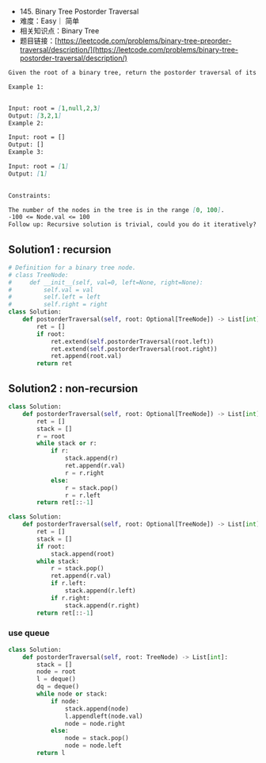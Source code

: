 * 145\. Binary Tree Postorder Traversal
* 难度：Easy｜ 简单
* 相关知识点：Binary Tree
* 题目链接：[https://leetcode.com/problems/binary-tree-preorder-traversal/description/](https://leetcode.com/problems/binary-tree-postorder-traversal/description/)

```md
Given the root of a binary tree, return the postorder traversal of its nodes' values.

Example 1:


Input: root = [1,null,2,3]
Output: [3,2,1]
Example 2:

Input: root = []
Output: []
Example 3:

Input: root = [1]
Output: [1]
 

Constraints:

The number of the nodes in the tree is in the range [0, 100].
-100 <= Node.val <= 100
Follow up: Recursive solution is trivial, could you do it iteratively?
```



## Solution1 : recursion
```python
# Definition for a binary tree node.
# class TreeNode:
#     def __init__(self, val=0, left=None, right=None):
#         self.val = val
#         self.left = left
#         self.right = right
class Solution:
    def postorderTraversal(self, root: Optional[TreeNode]) -> List[int]:
        ret = []
        if root:
            ret.extend(self.postorderTraversal(root.left))
            ret.extend(self.postorderTraversal(root.right))
            ret.append(root.val)
        return ret
```

## Solution2 : non-recursion
```python
class Solution:
    def postorderTraversal(self, root: Optional[TreeNode]) -> List[int]:
        ret = []
        stack = []
        r = root
        while stack or r:
            if r:
                stack.append(r)
                ret.append(r.val)
                r = r.right
            else:
                r = stack.pop()
                r = r.left
        return ret[::-1]

```

```python
class Solution:
    def postorderTraversal(self, root: Optional[TreeNode]) -> List[int]:
        ret = []
        stack = []
        if root:
            stack.append(root) 
        while stack:
            r = stack.pop()
            ret.append(r.val)
            if r.left:
                stack.append(r.left)
            if r.right:
                stack.append(r.right) 
        return ret[::-1]
```        
### use queue
```python
class Solution:
    def postorderTraversal(self, root: TreeNode) -> List[int]:
        stack = []
        node = root
        l = deque()
        dq = deque()
        while node or stack:
            if node:
                stack.append(node)
                l.appendleft(node.val)
                node = node.right
            else:
                node = stack.pop()
                node = node.left
        return l
```
 

